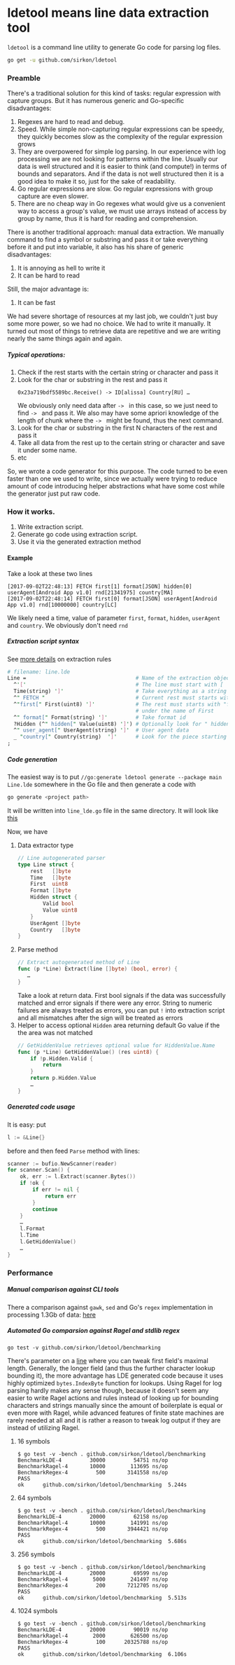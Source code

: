 # ldetool means line data extraction tool
`ldetool` is a command line utility to generate Go code for parsing log files. 

```bash
go get -u github.com/sirkon/ldetool
```

### Preamble

There's a traditional solution for this kind of tasks: regular expression with capture groups. But it has numerous generic and Go-specific disadvantages:

1. Regexes are hard to read and debug.
2. Speed. While simple non-capturing regular expressions can be speedy, they quickly becomes slow as the complexity of the regular expression grows
3. They are overpowered for simple log parsing. In our experience with log processing we are not looking for patterns within the line. Usually our data is well structured and it is easier to think (and compute!) in terms of bounds and separators. And if the data is not well structured then it is a good idea to make it so, just for the sake of readability.
4. Go regular expressions are slow. Go regular expressions with group capture are even slower.
5. There are no cheap way in Go regexes what would give us a convenient way to access a group's value, we must use arrays instead of access by group by name, thus it is hard for reading and comprehension.

There is another traditional approach: manual data extraction. We manually command to find a symbol or substring and pass
it or take everything before it and put into variable, it also has his share of generic disadvantages:

1. It is annoying as hell to write it
2. It can be hard to read

Still, the major advantage is:
1. It can be fast

We had severe shortage of resources at my last job, we couldn't just buy some more power, so we had no choice. We had to write it manually.
It turned out most of things to retrieve data are repetitive and we are writing nearly the same things again and again.

##### Typical operations:
1. Check if the rest starts with the certain string or character and pass it
1. Look for the char or substring in the rest and pass it
    ```
    0x23a719bdf5589bc.Receive() -> ID[alissa] Country[RU] … 
    ```
    We obviously only need data after `-> ` in this case, so we just need to find `-> ` and pass it. We also may have
    some apriori knowledge of the length of chunk where the `-> ` might be found, thus the next command.
2. Look for the char or substring in the first N characters of the rest and pass it
3. Take all data from the rest up to the certain string or character and save it under some name.
4. etc

So, we wrote a code generator for this purpose. The code turned to be even faster than one we used to write, since we actually
were trying to reduce amount of code introducing helper abstractions what have some cost while the generator just put raw code.

### How it works.
1. Write extraction script.
2. Generate go code using extraction script.
3. Use it via the generated extraction method

#### Example

Take a look at these two lines

```
[2017-09-02T22:48:13] FETCH first[1] format[JSON] hidden[0] userAgent[Android App v1.0] rnd[21341975] country[MA]
[2017-09-02T22:48:14] FETCH first[0] format[JSON] userAgent[Android App v1.0] rnd[10000000] country[LC]
```

We likely need a time, value of parameter `first`, `format`, `hidden`, `userAgent` and `country`. We obviously don't need `rnd` 

##### Extraction script syntax
See [more details](https://github.com/sirkon/ldetool/blob/master/TOOL_RULES.md) on extraction rules

```perl
# filename: line.lde
Line =                                   # Name of the extraction object' type
  ^'['                                   # The line must start with [
  Time(string) ']'                       # Take everything as a string for Time right to ']' character
  ^" FETCH "                             # Current rest must starts with " FETCH " string
  ^"first[" First(uint8) ']'             # The rest must starts with "first[" characters, then take the rest until ']' as uint8
                                         # under the name of First
  ^" format[" Format(string) ']'         # Take format id
  ?Hidden (^" hidden[" Value(uint8) ']') # Optionally look for " hidden[\d+]"
  ^" user_agent[" UserAgent(string) ']'  # User agent data
  _ "country[" Country(string)  ']'      # Look for the piece starting with country[
;
```

##### Code generation
The easiest way is to put `//go:generate ldetool generate --package main Line.lde` somewhere in the Go file and then generate a code with 
```bash
go generate <project path>
```
It will be written into `line_lde.go` file in the same directory. It will look like [this](SAMPLE.md)

Now, we have
1. Data extractor type
    ```go
    // Line autogenerated parser
    type Line struct {
        rest   []byte
        Time   []byte
        First  uint8
        Format []byte
        Hidden struct {
            Valid bool
            Value uint8
        }
        UserAgent []byte
        Country   []byte
    }
    ```
2. Parse method
    ```go
    // Extract autogenerated method of Line
    func (p *Line) Extract(line []byte) (bool, error) {
       …
    }
    ```
    Take a look at return data. First bool signals if the data was successfully matched and error signals if there were
    any error. String to numeric failures are always treated as errors, you can put `!` into extraction script and all
    mismatches after the sign will be treated as errors
3. Helper to access optional `Hidden` area returning default Go value if the the area was not matched
    ```go
    // GetHiddenValue retrieves optional value for HiddenValue.Name
    func (p *Line) GetHiddenValue() (res uint8) {
        if !p.Hidden.Valid {
            return
        }
        return p.Hidden.Value
        …
    }    
    ```
    
##### Generated code usage
It is easy: put
```go
l := &Line{}
```
before and then feed `Parse` method with lines:
```go
scanner := bufio.NewScanner(reader)
for scanner.Scan() {
    ok, err := l.Extract(scanner.Bytes())
    if !ok {
        if err != nil {
            return err
        }
        continue
    }
    …
    l.Format
    l.Time
    l.GetHiddenValue()
    …
}
```

### Performance
##### Manual comparison against CLI tools
There a comparison against `gawk`, `sed` and Go's `regex` implementation in processing 1.3Gb of data: [here](https://github.com/sirkon/ldetool/blob/master/PERFORMANCE.md)
##### Automated Go comparsion against Ragel and stdlib regex
```
go test -v github.com/sirkon/ldetool/benchmarking
```
There's parameter on a [line](https://github.com/sirkon/ldetool/blob/6be94610ca6da1fbf0cfe8e2c18e27792622a320/benchmarking/performance_test.go#L29)
where you can tweak first field's maximal length. Generally, the longer field (and thus the further character lookup bounding it),
the more advantage has LDE generated code because it uses highly optimized `bytes.IndexByte` function for lookups.
Using Ragel for log parsing hardly makes any sense though, because it doesn't seem any easier to write Ragel actions and rules instead of looking up for bounding characters and strings manually since the amount of boilerplate is equal or even more with Ragel, while advanced features of finite state machines are rarely needed at all and it is rather a reason to tweak log output if they are instead of utilizing Ragel.

1. 16 symbols
    ```
    $ go test -v -bench . github.com/sirkon/ldetool/benchmarking
    BenchmarkLDE-4     	   30000	     54751 ns/op
    BenchmarkRagel-4   	   10000	    113695 ns/op
    BenchmarkRegex-4   	     500	   3141558 ns/op
    PASS
    ok  	github.com/sirkon/ldetool/benchmarking	5.244s
    ```
2. 64 symbols
    ```
    $ go test -v -bench . github.com/sirkon/ldetool/benchmarking
    BenchmarkLDE-4     	   20000	     62158 ns/op
    BenchmarkRagel-4   	   10000	    141991 ns/op
    BenchmarkRegex-4   	     500	   3944421 ns/op
    PASS
    ok  	github.com/sirkon/ldetool/benchmarking	5.686s
    
    ```
3. 256 symbols
    ```
    $ go test -v -bench . github.com/sirkon/ldetool/benchmarking
    BenchmarkLDE-4     	   20000	     69599 ns/op
    BenchmarkRagel-4   	    5000	    241497 ns/op
    BenchmarkRegex-4   	     200	   7212705 ns/op
    PASS
    ok  	github.com/sirkon/ldetool/benchmarking	5.513s    
    ```
4. 1024 symbols
    ```
    $ go test -v -bench . github.com/sirkon/ldetool/benchmarking
    BenchmarkLDE-4     	   20000	     90019 ns/op
    BenchmarkRagel-4   	    2000	    626500 ns/op
    BenchmarkRegex-4   	     100	  20325788 ns/op
    PASS
    ok  	github.com/sirkon/ldetool/benchmarking	6.106s
    ```
